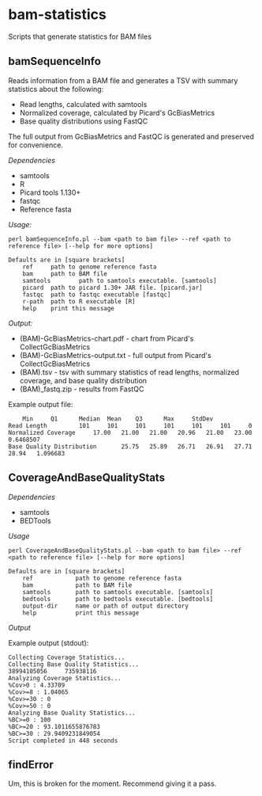 # bam-statistics
Scripts that generate statistics for BAM files


## bamSequenceInfo
Reads information from a BAM file and generates a TSV with summary statistics about the following:

* Read lengths, calculated with samtools
* Normalized coverage, calculated by Picard's GcBiasMetrics
* Base quality distributions using FastQC

The full output from GcBiasMetrics and FastQC is generated and preserved for convenience.

*Dependencies*

* samtools
* R
* Picard tools 1.130+
* fastqc
* Reference fasta

*Usage:*

    perl bamSequenceInfo.pl --bam <path to bam file> --ref <path to reference file> [--help for more options] 
    
    Defaults are in [square brackets]
        ref     path to genome reference fasta
        bam     path to BAM file
        samtools        path to samtools executable. [samtools]
        picard  path to picard 1.30+ JAR file. [picard.jar]
        fastqc  path to fastqc executable [fastqc]
        r-path  path to R executable [R]
        help    print this message

*Output:*

* (BAM)-GcBiasMetrics-chart.pdf - chart from Picard's CollectGcBiasMetrics
* (BAM)-GcBiasMetrics-output.txt - full output from Picard's CollectGcBiasMetrics
* (BAM).tsv - tsv with summary statistics of read lengths, normalized coverage, and base quality distribution
* (BAM)_fastq.zip - results from FastQC

Example output file:

    	Min     Q1      Median  Mean    Q3      Max     StdDev
    Read Length     	101     101     101     101     101     101     0
    Normalized Coverage     17.00   21.00   21.00   20.96   21.00   23.00   0.6468507
    Base Quality Distribution       25.75   25.89   26.71   26.91   27.71   28.94   1.096683

## CoverageAndBaseQualityStats

*Dependencies*

* samtools
* BEDTools

*Usage*

    perl CoverageAndBaseQualityStats.pl --bam <path to bam file> --ref <path to reference file> [--help for more options] 

    Defaults are in [square brackets]
        ref            path to genome reference fasta
        bam            path to BAM file
        samtools       path to samtools executable. [samtools]
        bedtools       path to bedtools executable. [bedtools]
        output-dir     name or path of output directory
        help           print this message


*Output*

Example output (stdout):

    Collecting Coverage Statistics...
    Collecting Base Quality Statistics...
    38994105056     735938116
    Analyzing Coverage Statistics...
    %Cov>0 : 4.33709
    %Cov>=8 : 1.04065
    %Cov>=30 : 0
    %Cov>=50 : 0
    Analyzing Base Quality Statistics...
    %BC>=0 : 100
    %BC>=20 : 93.1011655876783
    %BC>=30 : 29.9409231849054
    Script completed in 448 seconds

## findError

Um, this is broken for the moment. Recommend giving it a pass.






